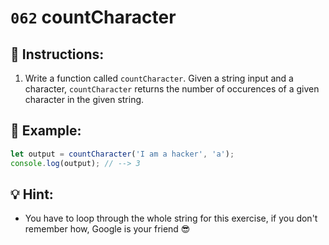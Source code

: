 # `062` countCharacter

## 📝 Instructions:

1. Write a function called `countCharacter`. Given a string input and a character, `countCharacter` returns the number of occurences of a given character in the given string.

## 📎 Example:

```Javascript
let output = countCharacter('I am a hacker', 'a');
console.log(output); // --> 3
```

## 💡 Hint:

+ You have to loop through the whole string for this exercise, if you don't remember how, Google is your friend 😎

